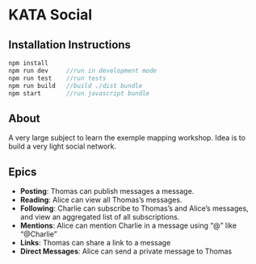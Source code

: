 # KATA Social

## Installation Instructions

```JavaScript
npm install
npm run dev     //run in development mode
npm run test    //run tests
npm run build   //build ./dist bundle
npm start       //run javascript bundle
```
## About
A very large subject to learn the exemple mapping workshop.
Idea is to build a very light social network.

## Epics
- **Posting**: Thomas can publish messages a message.
- **Reading**: Alice can view all Thomas’s messages.
- **Following**: Charlie can subscribe to Thomas’s and Alice’s messages, and view an aggregated list of all subscriptions.
- **Mentions**: Alice can mention Charlie in a message using “@” like “@Charlie”
- **Links**: Thomas can share a link to a message
- **Direct Messages**: Alice can send a private message to Thomas

